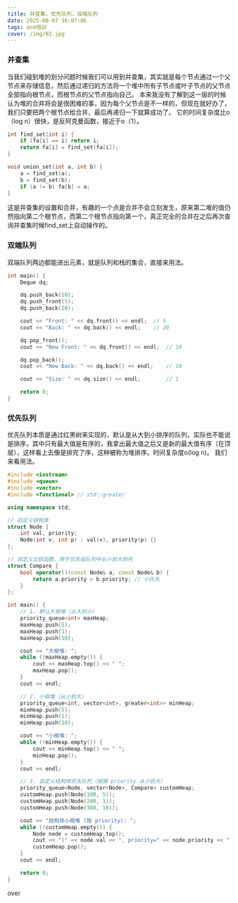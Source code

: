 ```yaml
---
title: 并查集，优先队列，双端队列
date: 2025-08-07 16:07:06
tags: acm培训
cover: /img/02.jpg
---
```

### 并查集
当我们碰到堆的划分问题时候我们可以用到并查集，其实就是每个节点通过一个父节点来存储信息，然后通过递归的方法将一个堆中所有子节点或叶子节点的父节点全部指向根节点，而根节点的父节点指向自己。
本来我没有了解到这一层的时候认为堆的合并将会是很困难的事，因为每个父节点是不一样的，但现在就好办了，我们只要把两个根节点给合并，最后再递归一下就算成功了。
它的时间复杂度比o（log n）很快，是反阿克曼函数，接近于o（1）。
```cpp
int find_set(int i) {
    if (fa[i] == i) return i;
    return fa[i] = find_set(fa[i]);
}

void union_set(int a, int b) {
    a = find_set(a);
    b = find_set(b);
    if (a != b) fa[b] = a;
}
```
这是并查集的设置和合并，有趣的一个点是合并不会立刻发生，原来第二堆的值仍然指向第二个根节点，而第二个根节点指向第一个，真正完全的合并在之后再次查询并查集时候find_set上自动操作的。

### 双端队列
双端队列两边都能进出元素，就是队列和栈的集合，直接来用法。
```cpp
int main() {
    Deque dq;

    dq.push_back(10);
    dq.push_front(5);
    dq.push_back(20);

    cout << "Front: " << dq.front() << endl;  // 5
    cout << "Back: " << dq.back() << endl;    // 20

    dq.pop_front();
    cout << "New Front: " << dq.front() << endl;  // 10

    dq.pop_back();
    cout << "New Back: " << dq.back() << endl;    // 10

    cout << "Size: " << dq.size() << endl;        // 1

    return 0;
}

```

### 优先队列
优先队列本质是通过红黑树来实现的，默认是从大到小排序的队列，实际也不能说是排序，其中只有最大值是有序的，我拿出最大值之后又是新的最大值有序（在顶层），这样看上去像是排完了序，这种被称为堆排序。时间复杂度o(log n)。
我们来看用法。
```cpp
#include <iostream>
#include <queue>
#include <vector>
#include <functional> // std::greater

using namespace std;

// 自定义结构体
struct Node {
    int val, priority;
    Node(int v, int p) : val(v), priority(p) {}
};

// 自定义比较函数，用于优先级队列中从小到大排列
struct Compare {
    bool operator()(const Node& a, const Node& b) {
        return a.priority > b.priority; // 小优先
    }
};

int main() {
    // 1. 默认大根堆（从大到小）
    priority_queue<int> maxHeap;
    maxHeap.push(5);
    maxHeap.push(1);
    maxHeap.push(10);

    cout << "大根堆: ";
    while (!maxHeap.empty()) {
        cout << maxHeap.top() << " ";
        maxHeap.pop();
    }
    cout << endl;

    // 2. 小根堆（从小到大）
    priority_queue<int, vector<int>, greater<int>> minHeap;
    minHeap.push(5);
    minHeap.push(1);
    minHeap.push(10);

    cout << "小根堆: ";
    while (!minHeap.empty()) {
        cout << minHeap.top() << " ";
        minHeap.pop();
    }
    cout << endl;

    // 3. 自定义结构体优先队列（根据 priority 从小到大）
    priority_queue<Node, vector<Node>, Compare> customHeap;
    customHeap.push(Node(100, 5));
    customHeap.push(Node(200, 1));
    customHeap.push(Node(300, 10));

    cout << "结构体小根堆 (按 priority): ";
    while (!customHeap.empty()) {
        Node node = customHeap.top();
        cout << "(" << node.val << ", priority=" << node.priority << ") ";
        customHeap.pop();
    }
    cout << endl;

    return 0;
}

```
over

